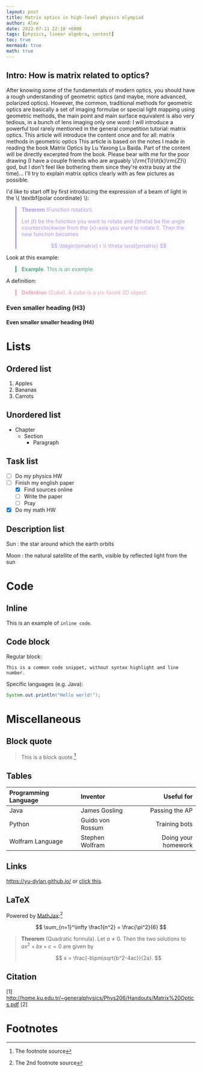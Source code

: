 ```yaml
---
layout: post
title: Matrix optics in high-level physics olympiad
author: Alex
date: 2022-07-11 22:18 +0800
tags: [physics, linear algebra, contest]
toc: true
mermaid: true
math: true
---
```


## Intro: How is matrix related to optics?

After knowing some of the fundamentals of modern optics, you should have a rough understanding of geometric optics (and maybe, more advanced, polarized optics). However, the common, traditional methods for geometric optics are basically a set of imaging formulae or special light mapping using geometric methods, the main point and main surface equivalent is also very tedious, in a bunch of lens imaging only one word: I will introduce a powerful tool rarely mentioned in the general competition tutorial: matrix optics. This article will introduce the content once and for all: matrix methods in geometric optics This article is based on the notes I made in reading the book Matrix Optics by Lu Yaxong Lu Baida. Part of the content will be directly excerpted from the book. Please bear with me for the poor drawing (I have a couple friends who are arguably \\(\rm{Ti}\it{k}\rm{Z}\\) god, but I don't feel like bothering them since they're extra busy at the time)... I'll try to explain matrix optics clearly with as few pictures as possible.

I'd like to start off by first introducing the expression of a beam of light in the \\( \textbf{polar coordinate} \\):

<blockquote style="border-left: 3px solid #ac95fc; color:#ac95fc; margin-bottom:2px"> <b>Theorem</b> (Function rotation).
  
Let \(f\) be the function you want to rotate and \(\theta\) be the angle counterclockwise from the \(x\)-axis you want to rotate it. Then the new function becomes

$$
\begin{pmatrix}
r \\
\theta
\end{pmatrix}
$$

</blockquote>








Look at this example:
<blockquote style="border-left: 3px solid #52a88e; color:#52a88e; margin-bottom:2px">
<b>Example</b>. This is an example.
</blockquote>

A definition:
<blockquote style="border-left: 3px solid #f79eb2; color:#f79eb2; margin-bottom:2px">
<b>Definition</b> (Cube). A <i>cube</i> is a six-faced 3D object.
</blockquote>

### Even smaller heading (H3)

#### Even smaller smaller heading (H4)

# Lists

## Ordered list

1. Apples
2. Bananas
3. Carrots

## Unordered list

- Chapter
  - Section
    - Paragraph

## Task list

- [ ] Do my physics HW
- [ ] Finish my english paper
  - [x] Find sources online
  - [ ] Write the paper
  - [ ] Pray
- [x] Do my math HW

## Description list

Sun
: the star around which the earth orbits

Moon
: the natural satellite of the earth, visible by reflected light from the sun

# Code

## Inline

This is an example of `inline code`.

## Code block

Regular block:

```
This is a common code snippet, without syntax highlight and line number.
```

Specific languages (e.g. Java):

```java
System.out.println("Hello world!");
```

# Miscellaneous

## Block quote

> This is a block quote.[^fn1]

## Tables

| Programming Language | Inventor         | Useful for          |
|:---------------------|:-----------------|--------------------:|
| Java                 | James Gosling    | Passing the AP      |
| Python               | Guido von Rossum | Training bots       |
| Wolfram Language     | Stephen Wolfram  | Doing your homework |

## Links

<https://yu-dylan.github.io/> or [click this](https://yu-dylan.github.io/).

## LaTeX

Powered by [MathJax](https://www.mathjax.org/):[^fn2]

$$ \sum_{n=1}^\infty \frac1{n^2} = \frac{\pi^2}{6} $$

> **Theorem** (Quadratic formula). Let $a\neq 0$. Then the two solutions to $ax^2 + bx + c = 0$ are given by
> 
> $$ x = \frac{-b\pm\sqrt{b^2-4ac}}{2a}. $$

## Citation
[1] http://home.ku.edu.tr/~generalphysics/Phys206/Handouts/Matrix%20Optics.pdf
[2] 

# Footnotes

[^fn1]: The footnote source
[^fn2]: The 2nd footnote source

